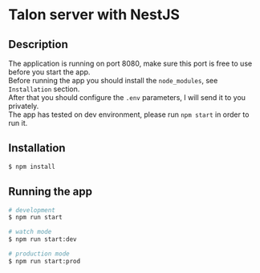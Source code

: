 <h1>Talon server with NestJS</h1>

## Description

The application is running on port 8080, make sure this port is free to use before you start the app. <br />
Before running the app you should install the `node_modules`, see `Installation` section. <br />
After that you should configure the `.env` parameters, I will send it to you privately. <br />
The app has tested on dev environment, please run `npm start` in order to run it.

## Installation

```bash
$ npm install
```

## Running the app

```bash
# development
$ npm run start

# watch mode
$ npm run start:dev

# production mode
$ npm run start:prod
```
